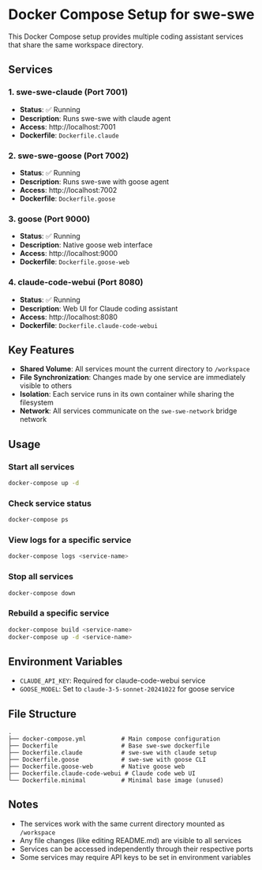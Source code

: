 # Docker Compose Setup for swe-swe

This Docker Compose setup provides multiple coding assistant services that share the same workspace directory.

## Services

### 1. swe-swe-claude (Port 7001)
- **Status**: ✅ Running
- **Description**: Runs swe-swe with claude agent
- **Access**: http://localhost:7001
- **Dockerfile**: `Dockerfile.claude`

### 2. swe-swe-goose (Port 7002)
- **Status**: ✅ Running
- **Description**: Runs swe-swe with goose agent
- **Access**: http://localhost:7002
- **Dockerfile**: `Dockerfile.goose`

### 3. goose (Port 9000)
- **Status**: ✅ Running
- **Description**: Native goose web interface
- **Access**: http://localhost:9000
- **Dockerfile**: `Dockerfile.goose-web`

### 4. claude-code-webui (Port 8080)
- **Status**: ✅ Running
- **Description**: Web UI for Claude coding assistant
- **Access**: http://localhost:8080
- **Dockerfile**: `Dockerfile.claude-code-webui`

## Key Features

- **Shared Volume**: All services mount the current directory to `/workspace`
- **File Synchronization**: Changes made by one service are immediately visible to others
- **Isolation**: Each service runs in its own container while sharing the filesystem
- **Network**: All services communicate on the `swe-swe-network` bridge network

## Usage

### Start all services
```bash
docker-compose up -d
```

### Check service status
```bash
docker-compose ps
```

### View logs for a specific service
```bash
docker-compose logs <service-name>
```

### Stop all services
```bash
docker-compose down
```

### Rebuild a specific service
```bash
docker-compose build <service-name>
docker-compose up -d <service-name>
```

## Environment Variables

- `CLAUDE_API_KEY`: Required for claude-code-webui service
- `GOOSE_MODEL`: Set to `claude-3-5-sonnet-20241022` for goose service

## File Structure

```
.
├── docker-compose.yml          # Main compose configuration
├── Dockerfile                  # Base swe-swe dockerfile
├── Dockerfile.claude           # swe-swe with claude setup
├── Dockerfile.goose            # swe-swe with goose CLI
├── Dockerfile.goose-web        # Native goose web
├── Dockerfile.claude-code-webui # Claude code web UI
└── Dockerfile.minimal          # Minimal base image (unused)
```

## Notes

- The services work with the same current directory mounted as `/workspace`
- Any file changes (like editing README.md) are visible to all services
- Services can be accessed independently through their respective ports
- Some services may require API keys to be set in environment variables